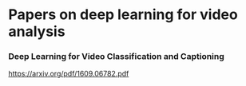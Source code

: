 # Papers on deep learning for video analysis

### Deep Learning for Video Classification and Captioning
<https://arxiv.org/pdf/1609.06782.pdf>
